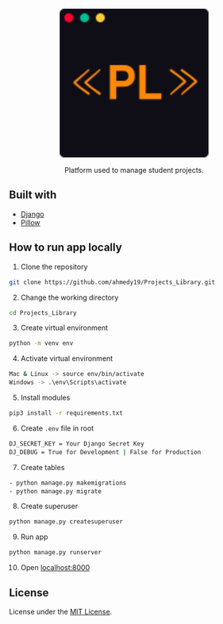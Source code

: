 <p align="center">
  <a href="#">
    <img alt="Projects Library" src="readme_images/icon.svg" width="300" />
  </a>
</p>

<p align="center">
  Platform used to manage student projects.
</p>


## Built with

- [Django](https://www.djangoproject.com/)
- [Pillow](https://pillow.readthedocs.io/en/stable/)



## How to run app locally

1. Clone the repository

```bash
git clone https://github.com/ahmedy19/Projects_Library.git
```

2. Change the working directory

```bash
cd Projects_Library
```

3. Create virtual environment

```bash
python -m venv env
```

4. Activate virtual environment

```bash
Mac & Linux -> source env/bin/activate
Windows -> .\env\Scripts\activate
```

5. Install modules

```bash
pip3 install -r requirements.txt
```

6. Create `.env` file in root

```bash
DJ_SECRET_KEY = Your Django Secret Key
DJ_DEBUG = True for Development | False for Production
```

7. Create tables

```bash
- python manage.py makemigrations
- python manage.py migrate
```

8. Create superuser

```bash
python manage.py createsuperuser
```

9. Run app
    
```bash
python manage.py runserver
```

10. Open [localhost:8000](http://localhost:8000/)


## License
License under the [MIT License](LICENSE).
